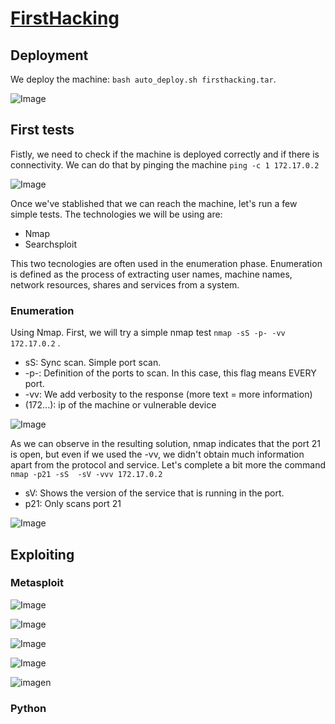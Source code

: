 # [FirstHacking](https://dockerlabs.es/)

## Deployment

We deploy the machine: ```bash auto_deploy.sh firsthacking.tar```.

![Image](https://github.com/user-attachments/assets/67c70aa9-322a-479c-b3d8-0e17fe8cb6e7)

## First tests

Fistly, we need to check if the machine is deployed correctly and if there is connectivity. We can do that by pinging the machine  ```ping -c 1 172.17.0.2```  

![Image](https://github.com/user-attachments/assets/3f889464-a2f4-44dc-833e-3d534c349aae)

Once we've stablished that we can reach the machine, let's run a few simple tests. The technologies we will be using are:
- Nmap
- Searchsploit

This two tecnologies are often used in the enumeration phase. Enumeration is defined as the process of extracting user names, machine names, network resources, shares and services from a system.

### Enumeration

Using Nmap.
First, we will try a simple nmap test ```nmap -sS -p- -vv 172.17.0.2``` .
- sS: Sync scan. Simple port scan.
- -p-: Definition of the ports to scan. In this case, this flag means EVERY port.
- -vv: We add verbosity to the response (more text = more information)
- (172...): ip of the machine or vulnerable device

![Image](https://github.com/user-attachments/assets/96f4573c-b6d8-48a9-93c8-181a1cc4c7e3)

As we can observe in the resulting solution, nmap indicates that the port 21 is open, but even if we used the -vv, we didn't obtain much information apart from the protocol and service. Let's complete a bit more the command ```nmap -p21 -sS  -sV -vvv 172.17.0.2```
- sV: Shows the version of the service that is running in the port.
- p21: Only scans port 21
  
![Image](https://github.com/user-attachments/assets/b5904d6d-c1ee-40e6-8850-df5de0cf6d77)


## Exploiting

### Metasploit

![Image](https://github.com/user-attachments/assets/ca79b983-85b0-4f32-a7e1-6f0c9a3374a9)


![Image](https://github.com/user-attachments/assets/41c25a83-aa3a-4801-ac53-0a06f9efd373)

![Image](https://github.com/user-attachments/assets/68589428-38f3-4536-a015-b619f25c2084)

![Image](https://github.com/user-attachments/assets/5f802986-e03c-4d5a-9e32-3a2c4ce128ce)

![imagen](https://github.com/user-attachments/assets/aecea981-cea9-4c14-a43b-2008e9ed877e)

### Python
